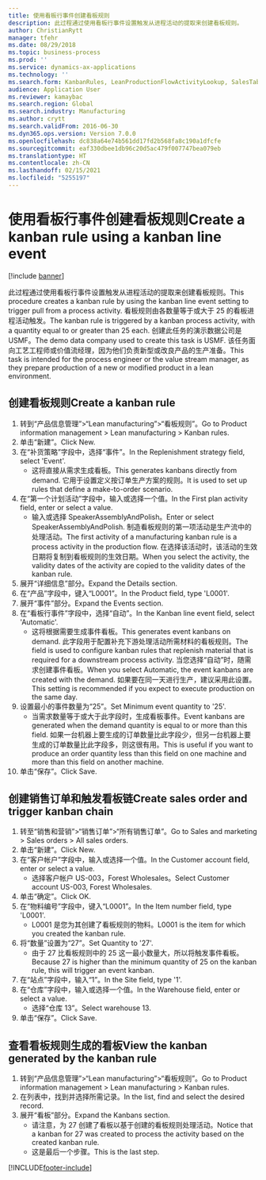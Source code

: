 ```yaml
---
title: 使用看板行事件创建看板规则
description: 此过程通过使用看板行事件设置触发从进程活动的提取来创建看板规则。
author: ChristianRytt
manager: tfehr
ms.date: 08/29/2018
ms.topic: business-process
ms.prod: ''
ms.service: dynamics-ax-applications
ms.technology: ''
ms.search.form: KanbanRules, LeanProductionFlowActivityLookup, SalesTableListPage, SalesCreateOrder, SalesTable
audience: Application User
ms.reviewer: kamaybac
ms.search.region: Global
ms.search.industry: Manufacturing
ms.author: crytt
ms.search.validFrom: 2016-06-30
ms.dyn365.ops.version: Version 7.0.0
ms.openlocfilehash: dc838a64e74b561dd17fd2b568fa8c190a1dfcfe
ms.sourcegitcommit: eaf330dbee1db96c20d5ac479f007747bea079eb
ms.translationtype: HT
ms.contentlocale: zh-CN
ms.lasthandoff: 02/15/2021
ms.locfileid: "5255197"
---
```

# <a name="create-a-kanban-rule-using-a-kanban-line-event"></a><span data-ttu-id="01934-103">使用看板行事件创建看板规则</span><span class="sxs-lookup"><span data-stu-id="01934-103">Create a kanban rule using a kanban line event</span></span>

[!include [banner](../../includes/banner.md)]

<span data-ttu-id="01934-104">此过程通过使用看板行事件设置触发从进程活动的提取来创建看板规则。</span><span class="sxs-lookup"><span data-stu-id="01934-104">This procedure creates a kanban rule by using the kanban line event setting to trigger pull from a process activity.</span></span> <span data-ttu-id="01934-105">看板规则由各数量等于或大于 25 的看板进程活动触发。</span><span class="sxs-lookup"><span data-stu-id="01934-105">The kanban rule is triggered by a kanban process activity, with a quantity equal to or greater than 25 each.</span></span> <span data-ttu-id="01934-106">创建此任务的演示数据公司是 USMF。</span><span class="sxs-lookup"><span data-stu-id="01934-106">The demo data company used to create this task is USMF.</span></span> <span data-ttu-id="01934-107">该任务面向工艺工程师或价值流经理，因为他们负责新型或改良产品的生产准备。</span><span class="sxs-lookup"><span data-stu-id="01934-107">This task is intended for the process engineer or the value stream manager, as they prepare production of a new or modified product in a lean environment.</span></span>


## <a name="create-a-kanban-rule"></a><span data-ttu-id="01934-108">创建看板规则</span><span class="sxs-lookup"><span data-stu-id="01934-108">Create a kanban rule</span></span>
1. <span data-ttu-id="01934-109">转到“产品信息管理”>“Lean manufacturing”>“看板规则”。</span><span class="sxs-lookup"><span data-stu-id="01934-109">Go to Product information management > Lean manufacturing > Kanban rules.</span></span>
2. <span data-ttu-id="01934-110">单击“新建”。</span><span class="sxs-lookup"><span data-stu-id="01934-110">Click New.</span></span>
3. <span data-ttu-id="01934-111">在“补货策略”字段中，选择“事件”。</span><span class="sxs-lookup"><span data-stu-id="01934-111">In the Replenishment strategy field, select 'Event'.</span></span>
    * <span data-ttu-id="01934-112">这将直接从需求生成看板。</span><span class="sxs-lookup"><span data-stu-id="01934-112">This generates kanbans directly from demand.</span></span> <span data-ttu-id="01934-113">它用于设置定义按订单生产方案的规则。</span><span class="sxs-lookup"><span data-stu-id="01934-113">It is used to set up rules that define a make-to-order scenario.</span></span>  
4. <span data-ttu-id="01934-114">在“第一个计划活动”字段中，输入或选择一个值。</span><span class="sxs-lookup"><span data-stu-id="01934-114">In the First plan activity field, enter or select a value.</span></span>
    * <span data-ttu-id="01934-115">输入或选择 SpeakerAssemblyAndPolish。</span><span class="sxs-lookup"><span data-stu-id="01934-115">Enter or select SpeakerAssemblyAndPolish.</span></span> <span data-ttu-id="01934-116">制造看板规则的第一项活动是生产流中的处理活动。</span><span class="sxs-lookup"><span data-stu-id="01934-116">The first activity of a manufacturing kanban rule is a process activity in the production flow.</span></span> <span data-ttu-id="01934-117">在选择该活动时，该活动的生效日期将复制到看板规则的生效日期。</span><span class="sxs-lookup"><span data-stu-id="01934-117">When you select the activity, the validity dates of the activity are copied to the validity dates of the kanban rule.</span></span>  
5. <span data-ttu-id="01934-118">展开“详细信息”部分。</span><span class="sxs-lookup"><span data-stu-id="01934-118">Expand the Details section.</span></span>
6. <span data-ttu-id="01934-119">在“产品”字段中，键入“L0001”。</span><span class="sxs-lookup"><span data-stu-id="01934-119">In the Product field, type 'L0001'.</span></span>
7. <span data-ttu-id="01934-120">展开“事件”部分。</span><span class="sxs-lookup"><span data-stu-id="01934-120">Expand the Events section.</span></span>
8. <span data-ttu-id="01934-121">在“看板行事件”字段中，选择“自动”。</span><span class="sxs-lookup"><span data-stu-id="01934-121">In the Kanban line event field, select 'Automatic'.</span></span>
    * <span data-ttu-id="01934-122">这将根据需要生成事件看板。</span><span class="sxs-lookup"><span data-stu-id="01934-122">This generates event kanbans on demand.</span></span>  <span data-ttu-id="01934-123">此字段用于配置补充下游处理活动所需材料的看板规则。</span><span class="sxs-lookup"><span data-stu-id="01934-123">The field is used to configure kanban rules that replenish material that is required for a downstream process activity.</span></span> <span data-ttu-id="01934-124">当您选择“自动”时，随需求创建事件看板。</span><span class="sxs-lookup"><span data-stu-id="01934-124">When you select Automatic, the event kanbans are created with the demand.</span></span> <span data-ttu-id="01934-125">如果要在同一天进行生产，建议采用此设置。</span><span class="sxs-lookup"><span data-stu-id="01934-125">This setting is recommended if you expect to execute production on the same day.</span></span>  
9. <span data-ttu-id="01934-126">设置最小的事件数量为“25”。</span><span class="sxs-lookup"><span data-stu-id="01934-126">Set Minimum event quantity to '25'.</span></span>
    * <span data-ttu-id="01934-127">当需求数量等于或大于此字段时，生成看板事件。</span><span class="sxs-lookup"><span data-stu-id="01934-127">Event kanbans are generated when the demand quantity is equal to or more than this field.</span></span> <span data-ttu-id="01934-128">如果一台机器上要生成的订单数量比此字段少，但另一台机器上要生成的订单数量比此字段多，则这很有用。</span><span class="sxs-lookup"><span data-stu-id="01934-128">This is useful if you want to produce an order quantity less than this field on one machine and more than this field on another machine.</span></span>  
10. <span data-ttu-id="01934-129">单击“保存”。</span><span class="sxs-lookup"><span data-stu-id="01934-129">Click Save.</span></span>

## <a name="create-sales-order-and-trigger-kanban-chain"></a><span data-ttu-id="01934-130">创建销售订单和触发看板链</span><span class="sxs-lookup"><span data-stu-id="01934-130">Create sales order and trigger kanban chain</span></span>
1. <span data-ttu-id="01934-131">转至“销售和营销”>“销售订单”>“所有销售订单”。</span><span class="sxs-lookup"><span data-stu-id="01934-131">Go to Sales and marketing > Sales orders > All sales orders.</span></span>
2. <span data-ttu-id="01934-132">单击“新建”。</span><span class="sxs-lookup"><span data-stu-id="01934-132">Click New.</span></span>
3. <span data-ttu-id="01934-133">在“客户帐户”字段中，输入或选择一个值。</span><span class="sxs-lookup"><span data-stu-id="01934-133">In the Customer account field, enter or select a value.</span></span>
    * <span data-ttu-id="01934-134">选择客户帐户 US-003，Forest Wholesales。</span><span class="sxs-lookup"><span data-stu-id="01934-134">Select Customer account US-003, Forest Wholesales.</span></span>  
4. <span data-ttu-id="01934-135">单击“确定”。</span><span class="sxs-lookup"><span data-stu-id="01934-135">Click OK.</span></span>
5. <span data-ttu-id="01934-136">在“物料编号”字段中，键入“L0001”。</span><span class="sxs-lookup"><span data-stu-id="01934-136">In the Item number field, type 'L0001'.</span></span>
    * <span data-ttu-id="01934-137">L0001 是您为其创建了看板规则的物料。</span><span class="sxs-lookup"><span data-stu-id="01934-137">L0001 is the item for which you created the kanban rule.</span></span>  
6. <span data-ttu-id="01934-138">将“数量”设置为“27”。</span><span class="sxs-lookup"><span data-stu-id="01934-138">Set Quantity to '27'.</span></span>
    * <span data-ttu-id="01934-139">由于 27 比看板规则中的 25 这一最小数量大，所以将触发事件看板。</span><span class="sxs-lookup"><span data-stu-id="01934-139">Because 27 is higher than the minimum quantity of 25 on the kanban rule, this will trigger an event kanban.</span></span>  
7. <span data-ttu-id="01934-140">在“站点”字段中，输入“1”。</span><span class="sxs-lookup"><span data-stu-id="01934-140">In the Site field, type '1'.</span></span>
8. <span data-ttu-id="01934-141">在“仓库”字段中，输入或选择一个值。</span><span class="sxs-lookup"><span data-stu-id="01934-141">In the Warehouse field, enter or select a value.</span></span>
    * <span data-ttu-id="01934-142">选择“仓库 13”。</span><span class="sxs-lookup"><span data-stu-id="01934-142">Select warehouse 13.</span></span>  
9. <span data-ttu-id="01934-143">单击“保存”。</span><span class="sxs-lookup"><span data-stu-id="01934-143">Click Save.</span></span>

## <a name="view-the-kanban-generated-by-the-kanban-rule"></a><span data-ttu-id="01934-144">查看看板规则生成的看板</span><span class="sxs-lookup"><span data-stu-id="01934-144">View the kanban generated by the kanban rule</span></span>
1. <span data-ttu-id="01934-145">转到“产品信息管理”>“Lean manufacturing”>“看板规则”。</span><span class="sxs-lookup"><span data-stu-id="01934-145">Go to Product information management > Lean manufacturing > Kanban rules.</span></span>
2. <span data-ttu-id="01934-146">在列表中，找到并选择所需记录。</span><span class="sxs-lookup"><span data-stu-id="01934-146">In the list, find and select the desired record.</span></span>
3. <span data-ttu-id="01934-147">展开“看板”部分。</span><span class="sxs-lookup"><span data-stu-id="01934-147">Expand the Kanbans section.</span></span>
    * <span data-ttu-id="01934-148">请注意，为 27 创建了看板以基于创建的看板规则处理活动。</span><span class="sxs-lookup"><span data-stu-id="01934-148">Notice that a kanban for 27 was created to process the  activity based on the created kanban rule.</span></span>  
    * <span data-ttu-id="01934-149">这是最后一个步骤。</span><span class="sxs-lookup"><span data-stu-id="01934-149">This is the last step.</span></span>  



[!INCLUDE[footer-include](../../../includes/footer-banner.md)]